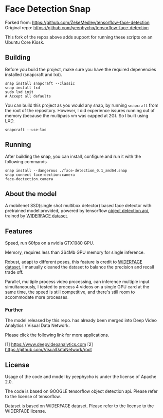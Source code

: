 # Face Detection Snap
Forked from: https://github.com/ZekeMedley/tensorflow-face-detection
Original repo: https://github.com/yeephycho/tensorflow-face-detection

This fork of the repos above adds support for running these scripts on an Ubuntu Core Kiosk.

## Building
Before you build the project, make sure you have the required depenencies installed (snapcraft and lxd).
```
snap install snapcraft --classic
snap install lxd
sudo lxd init
# Accept all defaults
```
You can build this project as you would any snap, by running `snapcraft` from the root of the repository. However, I did experience issures running out of memory (because the multipass vm was capped at 2G). So I built using LXD.
```
snapcraft --use-lxd
```

## Running
After building the snap, you can install, configure and run it with the following commands
```
snap install --dangerous ./face-detection_0.1_amd64.snap
snap connect face-dection:camera
face-dectection.camera
```

## About the model
A mobilenet SSD(single shot multibox detector) based face detector with pretrained model provided, powered by tensorflow [object detection api](https://github.com/tensorflow/models/tree/master/research/object_detection), trained by [WIDERFACE dataset](http://mmlab.ie.cuhk.edu.hk/projects/WIDERFace/).

## Features
Speed, run 60fps on a nvidia GTX1080 GPU.

Memory, requires less than 364Mb GPU memory for single inference.

Robust, adapt to different poses, this feature is credit to [WIDERFACE dataset](http://mmlab.ie.cuhk.edu.hk/projects/WIDERFace/), I manually cleaned the dataset to balance the precision and recall trade off.

Parallel, multiple process video processing, can inference multiple input simultaneously, I tested to process 4 videos on a single GPU card at the same time, the speed is still competitive, and there's still room to accommodate more processes.

### Further
The model released by this repo. has already been merged into Deep Video Analytics / Visual Data Network.

Please click the following link for more applications.

[1] https://www.deepvideoanalytics.com
[2] https://github.com/VisualDataNetwork/root

## License
Usage of the code and model by yeephycho is under the license of Apache 2.0.

The code is based on GOOGLE tensorflow object detection api. Please refer to the license of tensorflow.

Dataset is based on WIDERFACE dataset. Please refer to the license to the WIDERFACE license.
